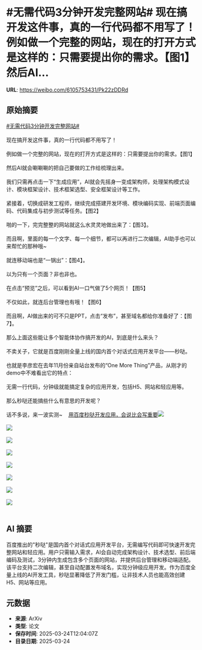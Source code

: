 # #无需代码3分钟开发完整网站# 现在搞开发这件事，真的一行代码都不用写了！例如做一个完整的网站，现在的打开方式是这样的：只需要提出你的需求。【图1】然后AI...

**URL**: https://weibo.com/6105753431/Pk22zDDRd

## 原始摘要

<a href="https://m.weibo.cn/search?containerid=231522type%3D1%26t%3D10%26q%3D%23%E6%97%A0%E9%9C%80%E4%BB%A3%E7%A0%813%E5%88%86%E9%92%9F%E5%BC%80%E5%8F%91%E5%AE%8C%E6%95%B4%E7%BD%91%E7%AB%99%23&amp;extparam=%23%E6%97%A0%E9%9C%80%E4%BB%A3%E7%A0%813%E5%88%86%E9%92%9F%E5%BC%80%E5%8F%91%E5%AE%8C%E6%95%B4%E7%BD%91%E7%AB%99%23" data-hide=""><span class="surl-text">#无需代码3分钟开发完整网站#</span></a> <br><br>现在搞开发这件事，真的一行代码都不用写了！<br><br>例如做一个完整的网站，现在的打开方式是这样的：只需要提出你的需求。【图1】<br><br>然后AI就会唰唰唰的把自己要做的工作给梳理出来。<br><br>我们只需再点击一下“生成应用”，AI就会先摇身一变成架构师，处理架构模式设计、模块框架设计、技术框架选型、安全框架设计等工作。<br><br>紧接着，切换成研发工程师，继续完成搭建开发环境、模块编码实现、前端页面编码、代码集成与初步测试等任务。【图2】<br><br>啪的一下，完完整整的网站就这么水灵灵地做出来了：【图3】。<br><br>而且啊，里面的每一个文字、每一个细节，都可以再进行二次编辑，AI助手也可以来帮忙的那种哦~<br><br>就连移动端也是“一锅出”：【图4】。<br><br>以为只有一个页面？非也非也。<br><br>在点击“预览”之后，可以看到AI一口气做了5个网页！【图5】<br><br>不仅如此，就连后台管理也有哦！【图6】<br><br>而且啊，AI做出来的可不只是PPT，点击“发布”，甚至域名都给你准备好了：【图7】。<br><br>那么上面这些能让多个智能体协作搞开发的AI，到底是什么来头？<br><br>不卖关子，它就是百度刚刚全量上线的国内首个对话式应用开发平台——秒哒。<br><br>也就是李彦宏在去年11月份亲自站台发布的“One More Thing”产品，从刚才的demo中不难看出它的特点：<br><br>无需一行代码，分钟级就能搞定复杂的应用开发，包括H5、网站和轻应用等。<br><br>那么秒哒还能搞些什么有意思的开发呢？<br><br>话不多说，来一波实测~<a href="https://weibo.cn/sinaurl?u=https%3A%2F%2Fmp.weixin.qq.com%2Fs%2FDuY7t4Gn9gEprxP4fjHKkg" data-hide=""><span class="url-icon"><img style="width: 1rem;height: 1rem" src="https://h5.sinaimg.cn/upload/2015/09/25/3/timeline_card_small_web_default.png" referrerpolicy="no-referrer"></span><span class="surl-text">用百度秒哒开发应用，会说比会写重要</span></a><img style="" src="https://tvax1.sinaimg.cn/large/006Fd7o3ly1hzs24qncdsg30vb0gc7wk.gif" referrerpolicy="no-referrer"><br><br><img style="" src="https://tvax4.sinaimg.cn/large/006Fd7o3ly1hzs251ciglg30vb0gc1l1.gif" referrerpolicy="no-referrer"><br><br><img style="" src="https://tvax1.sinaimg.cn/large/006Fd7o3ly1hzs25i0ii2g30vb0gckjl.gif" referrerpolicy="no-referrer"><br><br><img style="" src="https://tvax4.sinaimg.cn/large/006Fd7o3ly1hzs25r3vhug30vb0gcu0x.gif" referrerpolicy="no-referrer"><br><br><img style="" src="https://tvax4.sinaimg.cn/large/006Fd7o3ly1hzs262v9ftg30vb0gc1l3.gif" referrerpolicy="no-referrer"><br><br><img style="" src="https://tvax3.sinaimg.cn/large/006Fd7o3ly1hzs26btopxj31nk0w2aia.jpg" referrerpolicy="no-referrer"><br><br><img style="" src="https://tvax1.sinaimg.cn/large/006Fd7o3ly1hzs26p6c81g30vb0gcdvz.gif" referrerpolicy="no-referrer"><br><br><img style="" src="https://tvax2.sinaimg.cn/large/006Fd7o3ly1hzs2dly921j31hc0u04aa.jpg" referrerpolicy="no-referrer"><br><br>

## AI 摘要

百度推出的"秒哒"是国内首个对话式应用开发平台，无需编写代码即可快速开发完整网站和轻应用。用户只需输入需求，AI会自动完成架构设计、技术选型、前后端编码及测试，3分钟内生成包含多个页面的网站，并提供后台管理和移动端适配。该平台支持二次编辑，甚至自动配置发布域名，实现分钟级应用开发。作为百度全量上线的AI开发工具，秒哒显著降低了开发门槛，让非技术人员也能高效创建H5、网站等应用。

## 元数据

- **来源**: ArXiv
- **类型**: 论文
- **保存时间**: 2025-03-24T12:04:07Z
- **目录日期**: 2025-03-24
